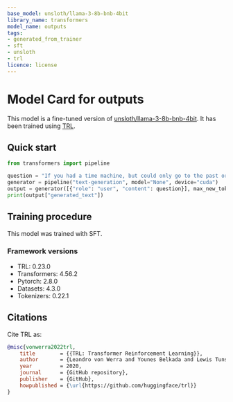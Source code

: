 ```yaml
---
base_model: unsloth/llama-3-8b-bnb-4bit
library_name: transformers
model_name: outputs
tags:
- generated_from_trainer
- sft
- unsloth
- trl
licence: license
---
```


# Model Card for outputs

This model is a fine-tuned version of [unsloth/llama-3-8b-bnb-4bit](https://huggingface.co/unsloth/llama-3-8b-bnb-4bit).
It has been trained using [TRL](https://github.com/huggingface/trl).

## Quick start

```python
from transformers import pipeline

question = "If you had a time machine, but could only go to the past or the future once and never return, which would you choose and why?"
generator = pipeline("text-generation", model="None", device="cuda")
output = generator([{"role": "user", "content": question}], max_new_tokens=128, return_full_text=False)[0]
print(output["generated_text"])
```

## Training procedure

 


This model was trained with SFT.

### Framework versions

- TRL: 0.23.0
- Transformers: 4.56.2
- Pytorch: 2.8.0
- Datasets: 4.3.0
- Tokenizers: 0.22.1

## Citations



Cite TRL as:
    
```bibtex
@misc{vonwerra2022trl,
	title        = {{TRL: Transformer Reinforcement Learning}},
	author       = {Leandro von Werra and Younes Belkada and Lewis Tunstall and Edward Beeching and Tristan Thrush and Nathan Lambert and Shengyi Huang and Kashif Rasul and Quentin Gallou{\'e}dec},
	year         = 2020,
	journal      = {GitHub repository},
	publisher    = {GitHub},
	howpublished = {\url{https://github.com/huggingface/trl}}
}
```